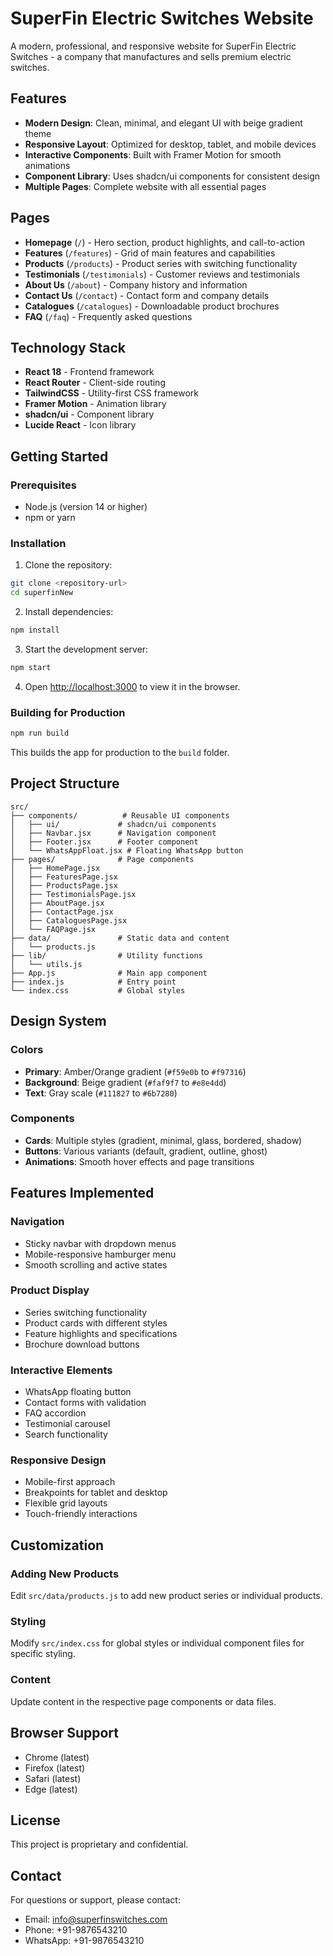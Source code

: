 # SuperFin Electric Switches Website

A modern, professional, and responsive website for SuperFin Electric Switches - a company that manufactures and sells premium electric switches.

## Features

- **Modern Design**: Clean, minimal, and elegant UI with beige gradient theme
- **Responsive Layout**: Optimized for desktop, tablet, and mobile devices
- **Interactive Components**: Built with Framer Motion for smooth animations
- **Component Library**: Uses shadcn/ui components for consistent design
- **Multiple Pages**: Complete website with all essential pages

## Pages

- **Homepage** (`/`) - Hero section, product highlights, and call-to-action
- **Features** (`/features`) - Grid of main features and capabilities
- **Products** (`/products`) - Product series with switching functionality
- **Testimonials** (`/testimonials`) - Customer reviews and testimonials
- **About Us** (`/about`) - Company history and information
- **Contact Us** (`/contact`) - Contact form and company details
- **Catalogues** (`/catalogues`) - Downloadable product brochures
- **FAQ** (`/faq`) - Frequently asked questions

## Technology Stack

- **React 18** - Frontend framework
- **React Router** - Client-side routing
- **TailwindCSS** - Utility-first CSS framework
- **Framer Motion** - Animation library
- **shadcn/ui** - Component library
- **Lucide React** - Icon library

## Getting Started

### Prerequisites

- Node.js (version 14 or higher)
- npm or yarn

### Installation

1. Clone the repository:
```bash
git clone <repository-url>
cd superfinNew
```

2. Install dependencies:
```bash
npm install
```

3. Start the development server:
```bash
npm start
```

4. Open [http://localhost:3000](http://localhost:3000) to view it in the browser.

### Building for Production

```bash
npm run build
```

This builds the app for production to the `build` folder.

## Project Structure

```
src/
├── components/          # Reusable UI components
│   ├── ui/             # shadcn/ui components
│   ├── Navbar.jsx      # Navigation component
│   ├── Footer.jsx      # Footer component
│   └── WhatsAppFloat.jsx # Floating WhatsApp button
├── pages/              # Page components
│   ├── HomePage.jsx
│   ├── FeaturesPage.jsx
│   ├── ProductsPage.jsx
│   ├── TestimonialsPage.jsx
│   ├── AboutPage.jsx
│   ├── ContactPage.jsx
│   ├── CataloguesPage.jsx
│   └── FAQPage.jsx
├── data/               # Static data and content
│   └── products.js
├── lib/                # Utility functions
│   └── utils.js
├── App.js              # Main app component
├── index.js            # Entry point
└── index.css           # Global styles
```

## Design System

### Colors
- **Primary**: Amber/Orange gradient (`#f59e0b` to `#f97316`)
- **Background**: Beige gradient (`#faf9f7` to `#e8e4dd`)
- **Text**: Gray scale (`#111827` to `#6b7280`)

### Components
- **Cards**: Multiple styles (gradient, minimal, glass, bordered, shadow)
- **Buttons**: Various variants (default, gradient, outline, ghost)
- **Animations**: Smooth hover effects and page transitions

## Features Implemented

### Navigation
- Sticky navbar with dropdown menus
- Mobile-responsive hamburger menu
- Smooth scrolling and active states

### Product Display
- Series switching functionality
- Product cards with different styles
- Feature highlights and specifications
- Brochure download buttons

### Interactive Elements
- WhatsApp floating button
- Contact forms with validation
- FAQ accordion
- Testimonial carousel
- Search functionality

### Responsive Design
- Mobile-first approach
- Breakpoints for tablet and desktop
- Flexible grid layouts
- Touch-friendly interactions

## Customization

### Adding New Products
Edit `src/data/products.js` to add new product series or individual products.

### Styling
Modify `src/index.css` for global styles or individual component files for specific styling.

### Content
Update content in the respective page components or data files.

## Browser Support

- Chrome (latest)
- Firefox (latest)
- Safari (latest)
- Edge (latest)

## License

This project is proprietary and confidential.

## Contact

For questions or support, please contact:
- Email: info@superfinswitches.com
- Phone: +91-9876543210
- WhatsApp: +91-9876543210
